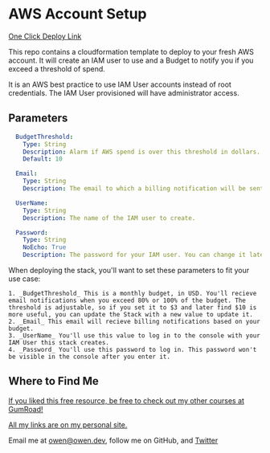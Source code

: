 # AWS Account Setup

[One Click Deploy Link](https://us-east-1.console.aws.amazon.com/cloudformation/home?region=us-east-1#/stacks/quickcreate?templateURL=https://owen-public-production-bucket.s3.amazonaws.com/aws-account-bootstrap/template.yaml&stackName=BootStrapStack&param_AlarmThreshold=10&param_UserName=MyUser)

This repo contains a cloudformation template to deploy to your fresh AWS account. It will create an IAM user to use and a Budget to notify you if you exceed a threshold of spend.

It is an AWS best practice to use IAM User accounts instead of root credentials. The IAM User provisioned will have administrator access.

## Parameters

```yaml
  BudgetThreshold:
    Type: String
    Description: Alarm if AWS spend is over this threshold in dollars.
    Default: 10

  Email:
    Type: String
    Description: The email to which a billing notification will be sent.

  UserName:
    Type: String
    Description: The name of the IAM user to create.

  Password:
    Type: String
    NoEcho: True
    Description: The password for your IAM user. You can change it later.
```

When deploying the stack, you'll want to set these parameters to fit your use case:

	1. _BudgetThreshold_ This is a monthly budget, in USD. You'll recieve email notifications when you exceed 80% or 100% of the budget. The threshold is adjustable, so if you set it to $3 and later find $10 is more useful, you can update the Stack with a new value to update it.
	2. _Email_ This email will recieve billing notifications based on your budget.
	3. _UserName_ You'll use this value to log in to the console with your IAM User this stack creates.
	4. _Password_ You'll use this password to log in. This password won't be visible in the console after you enter it.

## Where to Find Me

[If you liked this free resource, be free to check out my other courses at GumRoad!](https://store.owen.dev)

[All my links are on my personal site.](https://owen.dev)

Email me at owen@owen.dev, follow me on GitHub, and [Twitter](https://twitter.com/AWSOwen)

